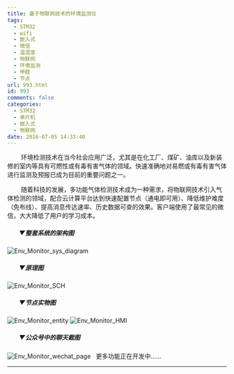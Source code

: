 ```yaml
---
title: 基于物联网技术的环境监测仪
tags:
  - STM32
  - wifi
  - 嵌入式
  - 微信
  - 温湿度
  - 物联网
  - 环境监测
  - 甲醛
  - 节点
url: 993.html
id: 993
comments: false
categories:
  - STM32
  - 单片机
  - 嵌入式
  - 物联网
date: 2016-07-05 14:33:40
---
```


        环境检测技术在当今社会应用广泛，尤其是在化工厂、煤矿、油库以及新装修的室内等具有可燃性或有毒有害气体的领域。快速准确地对易燃或有毒有害气体进行监测及预报已成为目前的重要问题之一。

        随着科技的发展，多功能气体检测技术成为一种需求，将物联网技术引入气体检测的领域，配合云计算平台达到快速配置节点（通电即可用）、降低维护难度（免布线）、提高消息传达速率、历史数据可查的效果。客户端使用了最常见的微信，大大降低了用户的学习成本。

#####         ▼整套系统的架构图

![Env_Monitor_sys_diagram](http://oarap.org/wp-content/uploads/2016/07/Env_Monitor_sys_diagram.png)

#####         ▼原理图

![Env_Monitor_SCH](http://oarap.org/wp-content/uploads/2016/07/Env_Monitor_SCH.png)

#####         ▼节点实物图

![Env_Monitor_entity](http://oarap.org/wp-content/uploads/2016/07/Env_Monitor_entity.jpg) ![Env_Monitor_HMI](http://oarap.org/wp-content/uploads/2016/07/Env_Monitor_HMI.jpg)

#####         ▼公众号中的聊天截图

![Env_Monitor_wechat_page](http://oarap.org/wp-content/uploads/2016/07/Env_Monitor_wechat_page.jpg)   更多功能正在开发中......          

* * *